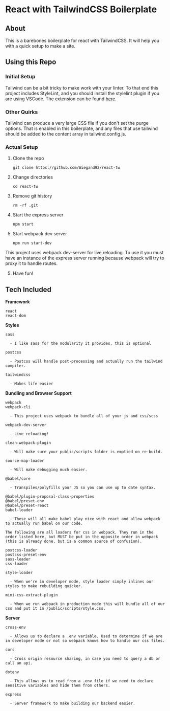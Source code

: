 # React with TailwindCSS Boilerplate

## About

This is a barebones boilerplate for react with TailwindCSS. It will help you with a quick setup to make a site.

## Using this Repo

### **Initial Setup**

Tailwind can be a bit tricky to make work with your linter. To that end this project includes StyleLint, and you should install the stylelint plugin if you are using VSCode. The extension can be found [here](stylelint.vscode-stylelint).

### **Other Quirks**

Tailwind can produce a very large CSS file if you don't set the purge options. That is enabled in this boilerplate, and any files that use tailwind should be added to the content array in tailwind.config.js.

### **Actual Setup**

1. Clone the repo 

    ```git clone https://github.com/Wiegand92/react-tw```

2. Change directories

    ```cd react-tw```

3. Remove git history

    ```rm -rf .git```

4. Start the express server 
    
    ```npm start```

5. Start webpack dev server 

   ```npm run start-dev```

  This project uses webpack dev-server for live reloading. To use it you must have an instance of the express server running because webpack will try to proxy it to handle routes.

5. Have fun!

## Tech Included


  **Framework**

    react
    react-dom

  **Styles**

    sass

      - I like sass for the modularity it provides, this is optional 

    postcss

      - Postcss will handle post-processing and actually run the tailwind compiler.

    tailwindcss    

      - Makes life easier


  **Bundling and Browser Support**

    webpack
    webpack-cli

      - This project uses webpack to bundle all of your js and css/scss

    webpack-dev-server

      - Live reloading!

    clean-webpack-plugin

      - Will make sure your public/scripts folder is emptied on re-build.

    source-map-loader    

      - Will make debugging much easier.

    @babel/core

      - Transpiles/polyfills your JS so you can use up to date syntax.

    @babel/plugin-proposal-class-properties
    @babel/preset-env
    @babel/preset-react
    babel-loader

      - These will all make babel play nice with react and allow webpack to actually run babel on our code.
    
    The following are all loaders for css in webpack. They run in the order listed here, but MUST be put in the opposite order in webpack (this is already done, but is a common source of confusion).

    postcss-loader    
    postcss-preset-env    
    sass-loader
    css-loader    

    style-loader    

      - When we're in developer mode, style loader simply inlines our styles to make rebuilding quicker.

    mini-css-extract-plugin    

      - When we run webpack in production mode this will bundle all of our css and put it in /public/scripts/style.css.


  **Server**

    cross-env    

      - Allows us to declare a .env variable. Used to determine if we are in developer mode or not so webpack knows how to handle our css files.

    cors

      - Cross origin resource sharing, in case you need to query a db or call an api.
      
    dotenv

      - This allows us to read from a .env file if we need to declare sensitive variables and hide them from others.

    express

      - Server framework to make building our backend easier.